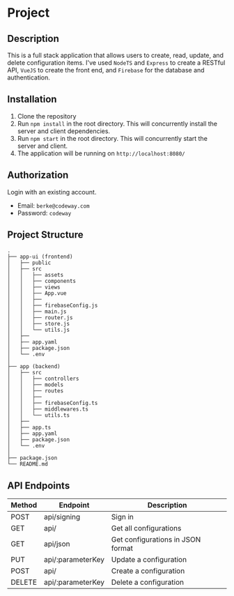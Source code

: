 # Project

## Description 
This is a full stack application that allows users to create, read, update, and delete configuration items. I've used `NodeTS` and `Express` to create a RESTful API, `VueJS` to create the front end, and `Firebase` for the database and authentication.

## Installation
1. Clone the repository
2. Run `npm install` in the root directory. This will concurrently install the server and client dependencies.
3. Run `npm start` in the root directory. This will concurrently start the server and client.
4. The application will be running on `http://localhost:8080/`

## Authorization
Login with an existing account. 
   - Email: `berke@codeway.com`
   - Password: `codeway`

## Project Structure
```
.
├── app-ui (frontend)
│   ├── public
│   ├── src
│   │   ├── assets
│   │   ├── components
│   │   ├── views
│   │   ├── App.vue
│   │   ├──
│   │   ├── firebaseConfig.js
│   │   ├── main.js
│   │   ├── router.js
│   │   ├── store.js
│   │   └── utils.js
│   ├──
│   ├── app.yaml
│   ├── package.json
│   └── .env
│
├── app (backend)
│   ├── src
│   │   ├── controllers
│   │   ├── models
│   │   ├── routes
│   │   ├──
│   │   ├── firebaseConfig.ts
│   │   ├── middlewares.ts
│   │   └── utils.ts
│   ├──
│   ├── app.ts
│   ├── app.yaml
│   ├── package.json
│   └── .env
│
├── package.json
└── README.md
```

## API Endpoints
| Method | Endpoint          | Description                       |
| ------ | ----------------- | --------------------------------- |
| POST   | api/signing       | Sign in                           |
| GET    | api/              | Get all configurations            |
| GET    | api/json          | Get configurations in JSON format |
| PUT    | api/:parameterKey | Update a configuration            |
| POST   | api/              | Create a configuration            |
| DELETE | api/:parameterKey | Delete a configuration            |
